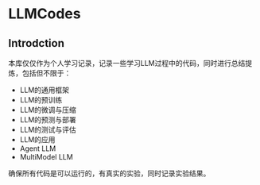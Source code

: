 # LLMCodes

## Introdction
本库仅仅作为个人学习记录，记录一些学习LLM过程中的代码，同时进行总结提炼，包括但不限于：
- LLM的通用框架
- LLM的预训练
- LLM的微调与压缩
- LLM的预测与部署
- LLM的测试与评估
- LLM的应用
- Agent LLM
- MultiModel LLM

确保所有代码是可以运行的，有真实的实验，同时记录实验结果。